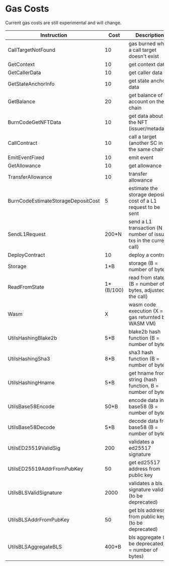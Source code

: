 # Gas Costs

Current gas costs are still experimental and will change.

| Instruction                        | Cost      | Description                                                          |
| ---------------------------------- | --------- | -------------------------------------------------------------------- |
| CallTargetNotFound                 | 10        | gas burned when a call target doesn't exist                          |
| GetContext                         | 10        | get context data                                                     |
| GetCallerData                      | 10        | get caller data                                                      |
| GetStateAnchorInfo                 | 10        | get state anchor data                                                |
| GetBalance                         | 20        | get balance of account on the chain                                  |
| BurnCodeGetNFTData                 | 10        | get data about the NFT (issuer/metadata)                             |
| CallContract                       | 10        | call a target (another SC in the same chain)                         |
| EmitEventFixed                     | 10        | emit event                                                           |
| GetAllowance                       | 10        | get allowance                                                        |
| TransferAllowance                  | 10        | transfer allowance                                                   |
| BurnCodeEstimateStorageDepositCost | 5         | estimate the storage deposit cost of a L1 request to be sent         |
| SendL1Request                      | 200*N     | send a L1 transaction (N = number of issued txs in the current call) |
| DeployContract                     | 10        | deploy a contract                                                    |
| Storage                            | 1*B       | storage (B = number of bytes)                                        |
| ReadFromState                      | 1*(B/100) | read from state (B = number of bytes, adjusted in the call)          |
| Wasm                               | X         | wasm code execution (X = gas returnted by WASM VM)                   |
| UtilsHashingBlake2b                | 5*B       | blake2b hash function (B = number of bytes)                          |
| UtilsHashingSha3                   | 8*B       | sha3 hash function (B = number of bytes)                             |
| UtilsHashingHname                  | 5*B       | get hname from string (hash function, B = number of bytes)           |
| UtilsBase58Encode                  | 50*B      | encode data into base58 (B = number of bytes)                        |
| UtilsBase58Decode                  | 5*B       | decode data from base58 (B = number of bytes)                        |
| UtilsED25519ValidSig               | 200       | validates a ed25517 signature                                        |
| UtilsED25519AddrFromPubKey         | 50        | get ed25517 address from public key                                  |
| UtilsBLSValidSignature             | 2000      | validates a bls signature valid (to be deprecated)                   |
| UtilsBLSAddrFromPubKey             | 50        | get bls address from public key (to be deprecated)                   |
| UtilsBLSAggregateBLS               | 400*B     | bls aggregate (to be deprecated, B = number of bytes)                |
